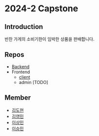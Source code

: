 # 2024-2 Capstone

## Introduction

반찬 가게의 소비기한이 임박한 상품을 판배합니다.

## Repos
- [Backend](https://github.com/UOS-Capstone/Market-API-Backend)
- Frontend
  - [client](https://github.com/UOS-Capstone/client-app)
  - admin [TODO]

## Member
- [김도현](https://github.com/l-lyun)
- [김영민](https://github.com/99mini)
- [이상민](https://github.com/Lee-Sang-Min1998)
- [이승민](https://github.com/itslitulinchpin2)
